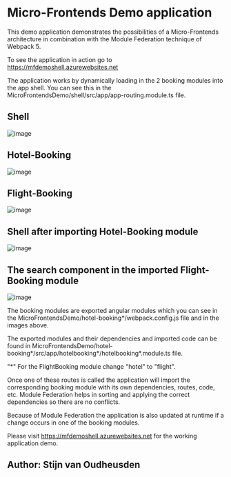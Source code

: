 # Micro-Frontends Demo application

This demo application demonstrates the possibilities of a Micro-Frontends architecture in combination with the Module Federation technique of Webpack 5.

To see the application in action go to https://mfdemoshell.azurewebsites.net

The application works by dynamically loading in the 2 booking modules into the app shell.
You can see this in the MicroFrontendsDemo/shell/src/app/app-routing.module.ts file.

## Shell
![image](https://user-images.githubusercontent.com/58070673/224314126-6e7eba84-d768-451e-85da-145c3d9184a9.png)

## Hotel-Booking
![image](https://user-images.githubusercontent.com/58070673/224314210-79241a35-3502-417a-a8ac-58edf1aaa765.png)

## Flight-Booking
![image](https://user-images.githubusercontent.com/58070673/224314252-02e6cbf3-c37f-4fb8-872d-2e92570ff2c5.png)

## Shell after importing Hotel-Booking module
![image](https://user-images.githubusercontent.com/58070673/224314361-14500846-e16c-4120-b548-34334b22abc3.png)

## The search component in the imported Flight-Booking module
![image](https://user-images.githubusercontent.com/58070673/224314666-7096406f-2d0d-4adc-9fa3-7a0bd04d379c.png)

The booking modules are exported angular modules which you can see in the MicroFrontendsDemo/hotel-booking*/webpack.config.js file and in the images above.

The exported modules and their dependencies and imported code can be found in MicroFrontendsDemo/hotel-booking*/src/app/hotelbooking*/hotelbooking*.module.ts file.

"*" For the FlightBooking module change "hotel" to "flight".

Once one of these routes is called the application will import the corresponding booking module with its own dependencies, routes, code, etc.
Module Federation helps in sorting and applying the correct dependencies so there are no conflicts.
  
Because of Module Federation the application is also updated at runtime if a change occurs in one of the booking modules.
  
Please visit https://mfdemoshell.azurewebsites.net for the working application demo.
  
## Author: Stijn van Oudheusden
